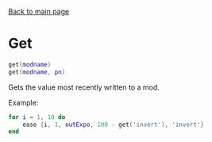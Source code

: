 <head><title>Get | The Mirin Template</title></head>

[Back to main page](..)
# Get
```lua
get(modname)
get(modname, pn)
```
Gets the value most recently written to a mod.

Example:
```lua
for i = 1, 10 do
	ease {i, 1, outExpo, 100 - get('invert'), 'invert'}
end
```
